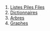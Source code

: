 1. [Listes Piles Files](../1.1_Listes_Piles_Files/cours/)
2. [Dictionnaires](./1.2_Dictionnaires/cours/)
3. [Arbres](./1.3_Arbres/cours/)
4. [Graphes](./1.4_Graphes/cours/)
